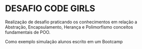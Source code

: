 # DESAFIO CODE GIRLS
Realização de desafio praticando os conhecimentos em relação a Abstração, Encapsulamento, Herança e Polimorfismo conceitos fundamentais de POO.

Como exemplo simulação alunos escrito em um Bootcamp 
